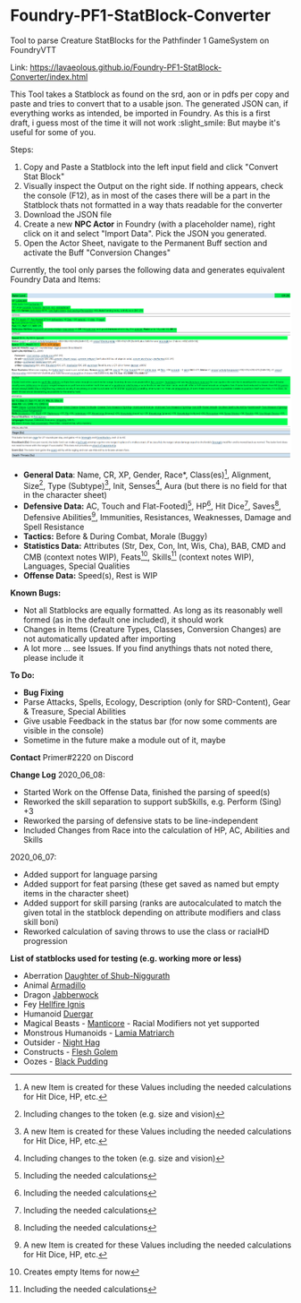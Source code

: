 # Foundry-PF1-StatBlock-Converter
Tool to parse Creature StatBlocks for the Pathfinder 1 GameSystem on FoundryVTT

Link: https://lavaeolous.github.io/Foundry-PF1-StatBlock-Converter/index.html

This Tool takes a Statblock as found on the srd, aon or in pdfs per copy and paste and tries to convert that to a usable json. The generated JSON can, if everything works as intended, be imported in Foundry. As this is a first draft, i guess most of the time it will not work :slight_smile: But maybe it's useful for some of you.

Steps:
1. Copy and Paste a Statblock into the left input field and click "Convert Stat Block"
2. Visually inspect the Output on the right side. If nothing appears, check the console (F12), as in most of the cases there will be a part in the Statblock thats not formatted in a way thats readable for the converter
3. Download the JSON file
4. Create a new **NPC Actor** in Foundry (with a placeholder name), right click on it and select "Import Data". Pick the JSON you generated.
5. Open the Actor Sheet, navigate to the Permanent Buff section and activate  the Buff "Conversion Changes"

Currently, the tool only parses the following data and generates equivalent Foundry Data and Items:

![Status Image](/assets/images/status.png)

*  **General Data**: Name, CR, XP, Gender, Race*, Class(es)[^1], Alignment, Size[^3], Type (Subtype)[^1], Init, Senses[^3], Aura (but there is no field for that in the character sheet)
*  **Defensive Data:** AC, Touch and Flat-Footed)[^2], HP[^2], Hit Dice[^2], Saves[^2], Defensive Abilities[^1], Immunities, Resistances, Weaknesses, Damage and Spell Resistance
*  **Tactics:** Before &amp; During Combat, Morale (Buggy)
*  **Statistics Data:** Attributes (Str, Dex, Con, Int, Wis, Cha), BAB, CMD and CMB (context notes WIP), Feats[^4], Skills[^2] (context notes WIP), Languages, Special Qualities
*  **Offense Data:** Speed(s), Rest is WIP


[^1]: A new Item is created for these Values including the needed calculations for Hit Dice, HP, etc.  
[^2]: Including the needed calculations  
[^3]: Including changes to the token (e.g. size and vision)
[^4]: Creates empty Items for now


**Known Bugs:**
*  Not all Statblocks are equally formatted. As long as its reasonably well formed (as in the default one included), it should work
*  Changes in Items (Creature Types, Classes, Conversion Changes) are not automatically updated after importing
*  A lot more ... see Issues. If you find anythings thats not noted there, please include it


**To Do:**
*  **Bug Fixing**
*  Parse Attacks, Spells, Ecology, Description (only for SRD-Content), Gear & Treasure, Special Abilities
*  Give usable Feedback in the status bar (for now some comments are visible in the console)
*  Sometime in the future make a module out of it, maybe

**Contact**
Primer#2220 on Discord


**Change Log**
2020_06_08:
*  Started Work on the Offense Data, finished the parsing of speed(s)
*  Reworked the skill separation to support subSkills, e.g. Perform (Sing) +3
*  Reworked the parsing of defensive stats to be line-independent
*  Included Changes from Race into the calculation of HP, AC, Abilities and Skills

2020_06_07:
*  Added support for language parsing
*  Added support for feat parsing (these get saved as named but empty items in the character sheet)
*  Added support for skill parsing (ranks are autocalculated to match the given total in the statblock depending on attribute modifiers and class skill boni)
*  Reworked calculation of saving throws to use the class or racialHD progression


**List of statblocks used for testing (e.g. working more or less)**
*  Aberration [Daughter of Shub-Niggurath](https://www.d20pfsrd.com/bestiary/monster-listings/aberrations/daughter-of-shub-niggurath)
*  Animal [Armadillo](https://www.d20pfsrd.com/bestiary/monster-listings/animals/armadillo/)
*  Dragon [Jabberwock](https://www.d20pfsrd.com/bestiary/monster-listings/dragons/jabberwock/)
*  Fey [Hellfire Ignis](https://www.aonprd.com/MonsterDisplay.aspx?ItemName=Hellfire%20Ignis)
*  Humanoid [Duergar](https://www.d20pfsrd.com/bestiary/monster-listings/humanoids/duergar/)
*  Magical Beasts - [Manticore](https://www.d20pfsrd.com/bestiary/monster-listings/magical-beasts/manticore) - Racial Modifiers not yet supported
*  Monstrous Humanoids - [Lamia Matriarch](https://www.aonprd.com/MonsterDisplay.aspx?ItemName=Lamia%20Matriarch)
*  Outsider - [Night Hag](https://www.aonprd.com/MonsterDisplay.aspx?ItemName=Night%20Hag)
*  Constructs - [Flesh Golem](https://www.aonprd.com/MonsterDisplay.aspx?ItemName=Flesh%20Golem)
*  Oozes - [Black Pudding](https://www.d20pfsrd.com/bestiary/monster-listings/oozes/pudding-black/)